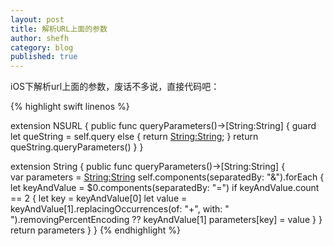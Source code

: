 ```yaml
---
layout: post
title: 解析URL上面的参数
author: shefh
category: blog
published: true
---
```


 iOS下解析url上面的参数，废话不多说，直接代码吧：

 {% highlight swift linenos %}

 extension NSURL {
    public  func queryParameters()->[String:String] {
        guard let queString = self.query else {
            return [String:String]();
        }
        return queString.queryParameters()
    }
}

extension String {
    public  func queryParameters()->[String:String] {        
        var parameters = [String:String]()
        self.components(separatedBy: "&").forEach {
            let keyAndValue = $0.components(separatedBy: "=")
            if keyAndValue.count == 2 {
                let key = keyAndValue[0]
                let value = keyAndValue[1].replacingOccurrences(of: "+", with: " ").removingPercentEncoding
                    ?? keyAndValue[1]
                parameters[key] = value
            }
        }
        return parameters
    }
}
{% endhighlight %}